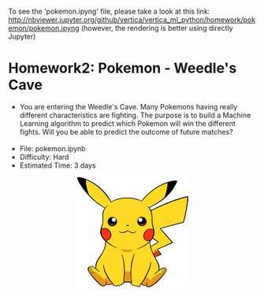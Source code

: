 To see the 'pokemon.ipyng' file, please take a look at this link: http://nbviewer.jupyter.org/github/vertica/vertica_ml_python/homework/pokemon/pokemon.ipyng (however, the rendering is better using directly Jupyter)

# Homework2: Pokemon - Weedle's Cave

<ul>
  <li>You are entering the Weedle's Cave. Many Pokemons having really different characteristics are fighting. The purpose is to build a Machine Learning algorithm to predict which Pokemon will win the different fights. Will you be able to predict the outcome of future matches?</li>
  <br>
  <li>File: pokemon.ipynb</li>
  <li>Difficulty: Hard</li>
  <li>Estimated Time: 3 days</li>
</ul>

<p align="center">
<img src="./pikachu.png" width="230px">
</p>
